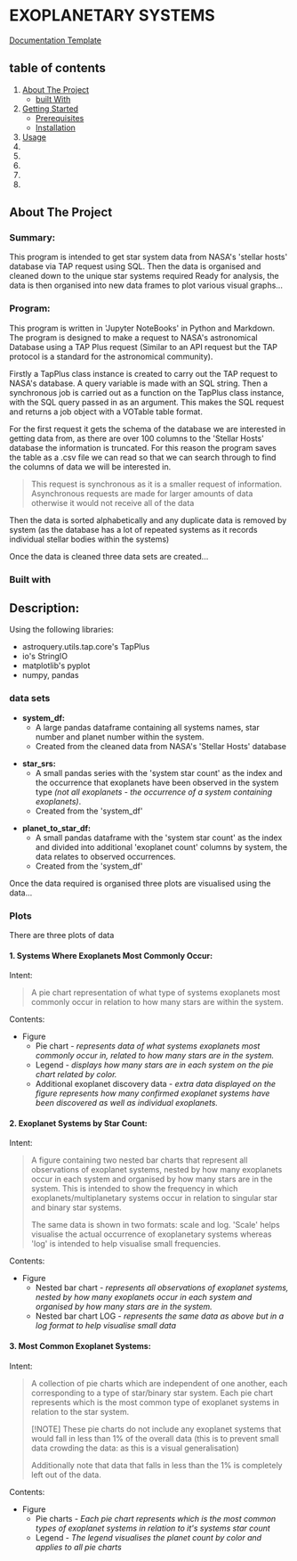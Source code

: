 # EXOPLANETARY SYSTEMS

[Documentation Template](https://github.com/othneildrew/Best-README-Template?tab=readme-ov-file#roadmap)

<a id='table_of_contents'></a>
<!-- make it drop down -->

## table of contents
1. [About The Project](#about_the_project)
    - [built With](#)
2. [Getting Started](#)
    - [Prerequisites](#)
    - [Installation](#)
3. [Usage](#)
4. []()
5. []()
6. []()
7. []()
8. [](#)

<a id='about_the_project'></a>

## About The Project
### Summary:
This program is intended to get star system data from NASA's 'stellar hosts' database via TAP request using SQL. Then the data is organised and cleaned down to the unique star systems required Ready for analysis, the data is then organised into new data frames to plot various visual graphs...


### Program:
This program is written in 'Jupyter NoteBooks' in Python and Markdown. The program is designed to make a request to NASA's astronomical Database using a TAP Plus request (Similar to an API request but the TAP protocol is a standard for the astronomical community).


Firstly a TapPlus class instance is created to carry out the TAP request to NASA's database. A query variable is made with an SQL string. Then a synchronous job is carried out as a function on the TapPlus class instance, with the SQL query passed in as an argument. This makes the SQL request and returns a job object with a VOTable table format.


For the first request it gets the schema of the database we are interested in getting data from, as there are over 100 columns to the 'Stellar Hosts' database the information is truncated. For this reason the program saves the table as a .csv file we can read so that we can search through to find the columns of data we will be interested in.
> This request is synchronous as it is a smaller request of information. Asynchronous requests are made for larger amounts of data otherwise it would not receive all of the data


Then the data is sorted alphabetically and any duplicate data is removed by system (as the database has a lot of repeated systems as it records individual stellar bodies within the systems)


Once the data is cleaned three data sets are created...

### Built with


## Description:
Using the following libraries:
- astroquery.utils.tap.core's TapPlus
- io's StringIO
- matplotlib's pyplot
- numpy, pandas


### data sets
<a id='system_df'></a>
- **system_df:**
    - A large pandas dataframe containing all systems names, star number and planet number within the system.  
    - Created from the cleaned data from NASA's 'Stellar Hosts' database
   
<a id='star_srs'></a>
- **star_srs:**
    - A small pandas series with the 'system star count' as the index and the occurrence that exoplanets have been observed in the system type *(not all exoplanets - the occurrence of a system containing exoplanets)*.
    - Created from the 'system_df'


<a id='planet_to_star_df'></a>
- **planet_to_star_df:**
    - A small pandas dataframe with the 'system star count' as the index and divided into additional 'exoplanet count' columns by system, the data relates to observed occurrences.
    - Created from the 'system_df'


Once the data required is organised three plots are visualised using the data...


### Plots
There are three plots of data


#### 1. Systems Where Exoplanets Most Commonly Occur:


Intent:
> A pie chart representation of what type of systems exoplanets most commonly occur in relation to how many stars are within the system.


Contents:
- Figure
    - Pie chart - *represents data of what systems exoplanets most commonly occur in, related to how many stars are in the system.*
    - Legend - *displays how many stars are in each system on the pie chart related by color.*
    - Additional exoplanet discovery data - *extra data displayed on the figure represents how many confirmed exoplanet systems have been discovered as well as individual exoplanets.*


#### 2. Exoplanet Systems by Star Count:


Intent:
> A figure containing two nested bar charts that represent all observations of exoplanet systems, nested by how many exoplanets occur in each system and organised by how many stars are in the system. This is intended to show the frequency in which exoplanets/multiplanetary systems occur in relation to singular star and binary star systems.
>
> The same data is shown in two formats: scale and log. 'Scale' helps visualise the actual occurrence of exoplanetary systems whereas 'log' is intended to help visualise small frequencies.


Contents:
- Figure
    - Nested bar chart - *represents all observations of exoplanet systems, nested by how many exoplanets occur in each system and organised by how many stars are in the system.*
    - Nested bar chart LOG - *represents the same data as above but in a log format to help visualise small data*


#### 3. Most Common Exoplanet Systems:


Intent:
> A collection of pie charts which are independent of one another, each corresponding to a type of star/binary star system. Each pie chart represents which is the most common type of exoplanet systems in relation to the star system.
>
> [!NOTE]
> These pie charts do not include any exoplanet systems that would fall in less than 1% of the overall data (this is to prevent small data crowding the data: as this is a visual generalisation)
>
> Additionally note that data that falls in less than the 1% is completely left out of the data.


Contents:
- Figure
    - Pie charts - *Each pie chart represents which is the most common types of exoplanet systems in relation to it's systems star count*
    - Legend - *The legend visualises the planet count by color and applies to all pie charts*